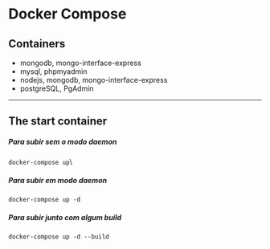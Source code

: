 # Docker Compose

## Containers

* mongodb, mongo-interface-express
* mysql, phpmyadmin
* nodejs, mongodb, mongo-interface-express
* postgreSQL, PgAdmin

***
## The start container
##### Para subir sem o modo daemon
`docker-compose up`\
##### Para subir em modo daemon
`docker-compose up -d`
##### Para subir junto com algum build
`docker-compose up -d --build`






